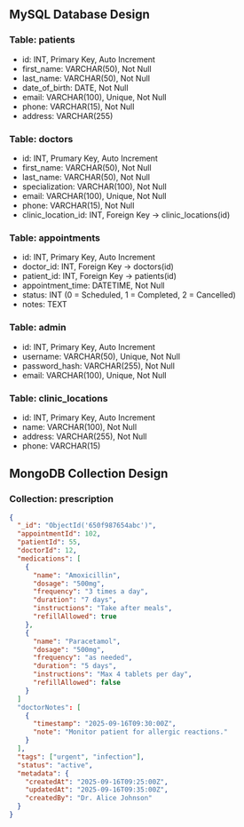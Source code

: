 ## MySQL Database Design

### Table: patients
- id: INT, Primary Key, Auto Increment
- first_name: VARCHAR(50), Not Null
- last_name: VARCHAR(50), Not Null
- date_of_birth: DATE, Not Null
- email: VARCHAR(100), Unique, Not Null
- phone: VARCHAR(15), Not Null
- address: VARCHAR(255)

### Table: doctors
- id: INT, Prumary Key, Auto Increment
- first_name: VARCHAR(50), Not Null
- last_name: VARCHAR(50), Not Null
- specialization: VARCHAR(100), Not Null
- email: VARCHAR(100), Unique, Not Null
- phone: VARCHAR(15), Not Null
- clinic_location_id: INT, Foreign Key -> clinic_locations(id)

### Table: appointments
- id: INT, Primary Key, Auto Increment
- doctor_id: INT, Foreign Key → doctors(id)
- patient_id: INT, Foreign Key → patients(id)
- appointment_time: DATETIME, Not Null
- status: INT (0 = Scheduled, 1 = Completed, 2 = Cancelled)
- notes: TEXT

### Table: admin
- id: INT, Primary Key, Auto Increment
- username: VARCHAR(50), Unique, Not Null
- password_hash: VARCHAR(255), Not Null
- email: VARCHAR(100), Unique, Not Null

### Table: clinic_locations
- id: INT, Primary Key, Auto Increment
- name: VARCHAR(100), Not Null
- address: VARCHAR(255), Not Null
- phone: VARCHAR(15)

## MongoDB Collection Design

### Collection: prescription

```json
{
  "_id": "ObjectId('650f987654abc')",
  "appointmentId": 102,
  "patientId": 55,
  "doctorId": 12,
  "medications": [
    {
      "name": "Amoxicillin",
      "dosage": "500mg",
      "frequency": "3 times a day",
      "duration": "7 days",
      "instructions": "Take after meals",
      "refillAllowed": true
    },
    {
      "name": "Paracetamol",
      "dosage": "500mg",
      "frequency": "as needed",
      "duration": "5 days",
      "instructions": "Max 4 tablets per day",
      "refillAllowed": false
    }
  ]
  "doctorNotes": [
    {
      "timestamp": "2025-09-16T09:30:00Z",
      "note": "Monitor patient for allergic reactions."
    }
  ],
  "tags": ["urgent", "infection"],
  "status": "active",
  "metadata": {
    "createdAt": "2025-09-16T09:25:00Z",
    "updatedAt": "2025-09-16T09:35:00Z",
    "createdBy": "Dr. Alice Johnson"
  }
}
```

